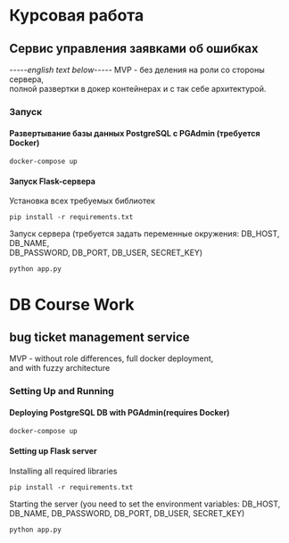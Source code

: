 
# Курсовая работа
## Сервис управления заявками об ошибках
*-----english text below-----*
MVP - без деления на роли со стороны сервера,  
полной развертки в докер контейнерах и с так себе архитектурой.  

### Запуск

#### Развертывание базы данных PostgreSQL с PGAdmin (требуется Docker)
```
docker-compose up
```

#### Запуск Flask-сервера
Установка всех требуемых библиотек
```
pip install -r requirements.txt
```
Запуск сервера  (требуется задать переменные окружения: DB_HOST, DB_NAME,  
DB_PASSWORD, DB_PORT, DB_USER, SECRET_KEY)
```
python app.py
```

# DB Course Work
## bug ticket management service
MVP - without role differences, full docker deployment,  
and with fuzzy architecture
### Setting Up and Running

#### Deploying PostgreSQL DB with PGAdmin(requires Docker)
```
docker-compose up
```

#### Setting up Flask server
Installing all required libraries
```
pip install -r requirements.txt
```
Starting the server (you need to set the environment variables: DB_HOST,  
DB_NAME, DB_PASSWORD, DB_PORT, DB_USER, SECRET_KEY)
```
python app.py
```


